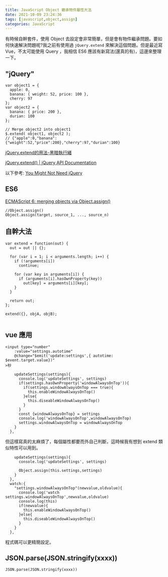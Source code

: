 ```yaml
---
title: JavaScript Object 繼承物件屬性大法
date: 2021-10-09 23:24:36
tags: [javascript,object,assign]
categories: JavaScript
---
```


有時候自幹套件，使用 Object 去設定會非常簡單，但是會有物件繼承問題。要如何快速解決問題呢?我之前有使用過 `jQuery.extend` 來解決這個問題。但是最近寫 Vue，不太可能使用 Query ，我相信 ES6 應該有新寫法(還真的有)，這邊來整理一下。
<!--more-->

## "jQuery"

```javascript=
var object1 = {
  apple: 0,
  banana: { weight: 52, price: 100 },
  cherry: 97
};
var object2 = {
  banana: { price: 200 },
  durian: 100
};
 
// Merge object2 into object1
$.extend( object1, object2 );
// {"apple":0,"banana":{"weight":52,"price":200},"cherry":97,"durian":100}

```

[jQuery.extend的用法-黑暗執行緒](https://blog.darkthread.net/blog/jquery-extend/)

[jQuery.extend() | jQuery API Documentation](https://api.jquery.com/jquery.extend/)

以下參考: [You Might Not Need jQuery](https://youmightnotneedjquery.com/#extend)


## ES6

[ECMAScript 6: merging objects via Object.assign()](https://2ality.com/2014/01/object-assign.html)

```javascript=
//Object.assign()
Object.assign(target, source_1, ..., source_n)
```

## 自幹大法

```javascript=
var extend = function(out) {
  out = out || {};

  for (var i = 1; i < arguments.length; i++) {
    if (!arguments[i])
      continue;

    for (var key in arguments[i]) {
      if (arguments[i].hasOwnProperty(key))
        out[key] = arguments[i][key];
    }
  }

  return out;
};

extend({}, objA, objB);


```


## vue 應用

```htmlembedded=
<input type="number" 
    :value="settings.autotime"
    @change="$emit('update:settings',{ autotime: $event.target.value})"
>秒
```

```javascript=
    updateSettings(settings){
      console.log('updateSettings', settings)
      if(settings.hasOwnProperty('windowAlwaysOnTop')){
        if(settings.windowAlwaysOnTop === true){
          this.enableWindowAlwaysOnTop()
        }else{
          this.diseableWindowAlwaysOnTop()
        }
      }
      const {windowAlwaysOnTop} = settings
      console.log('windowAlwaysOnTop',windowAlwaysOnTop)
      settings.windowAlwaysOnTop = windowAlwaysOnTop
    }
  },
```

但這樣寫真的太麻煩了，每個屬性都要而外自己判斷，這時候我有想到 extend 類似特性可以用到。

```javascript=
    updateSettings(settings){
      console.log('updateSettings', settings)

      Object.assign(this.settings,settings)
    }
  },
  watch:{
    "settings.windowAlwaysOnTop"(newvalue,oldvalue){
      console.log('watch settings.windowAlwaysOnTop',newvalue,oldvalue)
      console.log(this)
      if(newvalue){
        this.enableWindowAlwaysOnTop()
      }else{
        this.diseableWindowAlwaysOnTop()
      }
    }
  },
```

程式碼可以更精簡設定。


## JSON.parse(JSON.stringify(xxxx))

```javascript=
JSON.parse(JSON.stringify(xxxx))
```